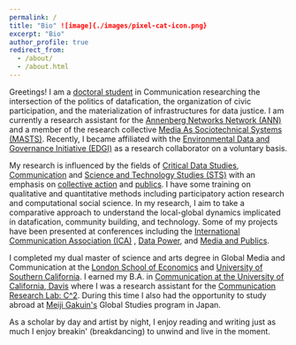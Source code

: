 ```yaml
---
permalink: /
title: "Bio" ![image]{./images/pixel-cat-icon.png} 
excerpt: "Bio"
author_profile: true
redirect_from: 
  - /about/
  - /about.html
---
```


Greetings! I am a [doctoral student](https://annenberg.usc.edu/communication/communication-phd/doctoral-students/alejandro-alvarado-rojas) in Communication researching the intersection of the politics of datafication, the organization of civic participation, and the materialization of infrastructures for data justice. I am currently a research assistant for the [Annenberg Networks Network (ANN)](https://uscann.tumblr.com/) and a member of the research collective [Media As Sociotechnical Systems (MASTS)](https://www.uscmasts.org/). Recently, I became affiliated with the [Environmental Data and Governance Initiative (EDGI)](https://envirodatagov.org/) as a research collaborator on a voluntary basis. 


My research is influenced by the fields of [Critical Data Studies](https://en.wikipedia.org/wiki/Critical_data_studies), [Communication](https://en.wikipedia.org/wiki/Communication_studies#:~:text=As%20a%20field%20of%20study,%2C%20public%20administration%E2%80%94and%20beyond.) and [Science and Technology Studies (STS)](https://en.wikipedia.org/wiki/Science_and_technology_studies) with an emphasis on [collective action](https://en.wikipedia.org/wiki/Collective_action) and [publics](https://en.wikipedia.org/wiki/Public_sphere). I have some training on qualitative and quantitative methods including participatory action research and computational social science. In my research, I aim to take a comparative approach to understand the local-global dynamics implicated in datafication, community building, and technology. Some of my projects have been presented at conferences including the [International Communication Association (ICA)](https://www.icahdq.org/page/ICA2022) , [Data Power](https://datapowerconference.org/), and [Media and Publics](https://events.ruc.dk/publicsconference2022/).


I completed my dual master of science and arts degree in Global Media and Communication at the [London School of Economics](https://www.lse.ac.uk/media-and-communications) and [University of Southern California](https://annenberg.usc.edu/). I earned my B.A. in [Communication at the University of California, Davis](https://communication.ucdavis.edu/) where I was a research assistant for the [Communication Research Lab: C^2](https://c2.ucdavis.edu/). During this time I also had the opportunity to study abroad at [Meiji Gakuin's](https://fis.meijigakuin.ac.jp/en/uc/) Global Studies program in Japan.          


As a scholar by day and artist by night, I enjoy reading and writing just as much I enjoy breakin' (breakdancing) to unwind and live in the moment.